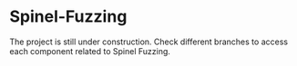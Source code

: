 # Spinel-Fuzzing
The project is still under construction. 
Check different branches to access each component related to Spinel Fuzzing.

